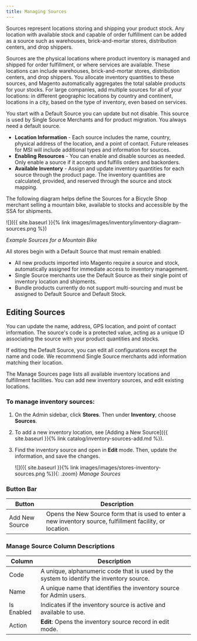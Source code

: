 ```yaml
---
title: Managing Sources
---
```



Sources represent locations storing and shipping your product stock. Any location with available stock and capable of order fulfillment can be added as a source such as warehouses, brick-and-mortar stores, distribution centers, and drop shippers.

Sources are the physical locations where product inventory is managed and shipped for order fulfillment, or where services are available. These locations can include warehouses, brick-and-mortar stores, distribution centers, and drop shippers. You allocate inventory quantities to these sources, and Magento automatically aggregates the total salable products for your stocks. For large companies, add multiple sources for all of your locations: in different geographic locations by country and continent, locations in a city, based on the type of inventory, even based on services.

You start with a Default Source you can update but not disable. This source is used by Single Source Merchants and for product migration. You always need a default source.

* **Location Information** - Each source includes the name, country, physical address of the location, and a point of contact. Future releases for MSI will include additional types and information for sources.
* **Enabling Resources** - You can enable and disable sources as needed. Only enable a source if it accepts and fulfills orders and backorders.
* **Available Inventory** - Assign and update inventory quantities for each source through the product page. The inventory quantities are calculated, provided, and reserved through the source and stock mapping.

The following diagram helps define the Sources for a Bicycle Shop merchant selling a mountain bike, available to stocks and accessible by the SSA for shipments.

![]({{ site.baseurl }}{% link images/images/inventory/inventory-diagram-sources.png %})

*Example Sources for a Mountain Bike*

All stores begin with a Default Source that must remain enabled:

* All new products imported into Magento require a source and stock, automatically assigned for immediate access to inventory management.
* Single Source merchants use the Default Source as their single point of inventory location and shipments.
* Bundle products currently do not support multi-sourcing and must be assigned to Default Source and Default Stock.

## Editing Sources

You can update the name, address, GPS location, and point of contact information. The source's code is a protected value, acting as a unique ID associating the source with your product quantities and stocks.

If editing the Default Source, you can edit all configurations except the name and code. We recommend Single Source merchants add information matching their location.

The Manage Sources page lists all available inventory locations and fulfillment facilities. You can add new inventory sources, and edit existing locations.

### To manage inventory sources:

1. On the Admin sidebar, click **Stores**. Then under **Inventory**, choose **Sources**.

1. To add a new inventory location, see [Adding a New Source]({{ site.baseurl }}{% link catalog/inventory-sources-add.md %}).

1. Find the inventory source and open in **Edit** mode. Then, update the information, and save the changes.

   ![]({{ site.baseurl }}{% link images/images/stores-inventory-sources.png %}){: .zoom}
   *Manage Sources*

### Button Bar

|Button|Description|
|--|--|
|Add New Source|Opens the New Source form that is used to enter a new inventory source, fulfillment facility, or location.|

### Manage Source Column Descriptions

|Column|Description|
|--|--|
|Code|A unique, alphanumeric code that is used by the system to identify the inventory source.|
|Name|A unique name that identifies the  inventory source for Admin users.|
|Is Enabled|Indicates if the inventory source is active and available to use.|
|Action|**Edit**: Opens the inventory source record in edit mode.|